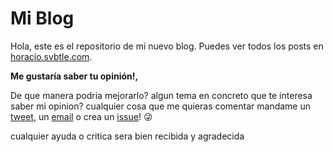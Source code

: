 # Mi Blog

Hola, este es el repositorio de mi nuevo blog. Puedes ver todos los posts en [horacio.svbtle.com](http://horacio.svbtle.com).

**Me gustaría saber tu opinión!,**

De que manera podria mejorarlo? algun tema en concreto que te interesa saber mi opinion?
cualquier cosa que me quieras comentar mandame un [tweet](https://twitter.com/intent/tweet?screen_name=hhg2288), un [email](mailto:me@hherrerag.com) o crea un [issue](https://github.com/hhg2288/blog/issues/new)! 😜

cualquier ayuda o critica sera bien recibida y agradecida
